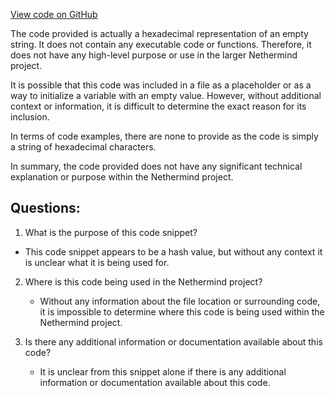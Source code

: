 [View code on GitHub](https://github.com/NethermindEth/nethermind/src/bench_precompiles/vectors/sha256/proposed/input_param_scalar_0_gas_14.csv)

The code provided is actually a hexadecimal representation of an empty string. It does not contain any executable code or functions. Therefore, it does not have any high-level purpose or use in the larger Nethermind project. 

It is possible that this code was included in a file as a placeholder or as a way to initialize a variable with an empty value. However, without additional context or information, it is difficult to determine the exact reason for its inclusion.

In terms of code examples, there are none to provide as the code is simply a string of hexadecimal characters. 

In summary, the code provided does not have any significant technical explanation or purpose within the Nethermind project.
## Questions: 
 1. What is the purpose of this code snippet?
   - This code snippet appears to be a hash value, but without any context it is unclear what it is being used for.

2. Where is this code being used in the Nethermind project?
   - Without any information about the file location or surrounding code, it is impossible to determine where this code is being used within the Nethermind project.

3. Is there any additional information or documentation available about this code?
   - It is unclear from this snippet alone if there is any additional information or documentation available about this code.